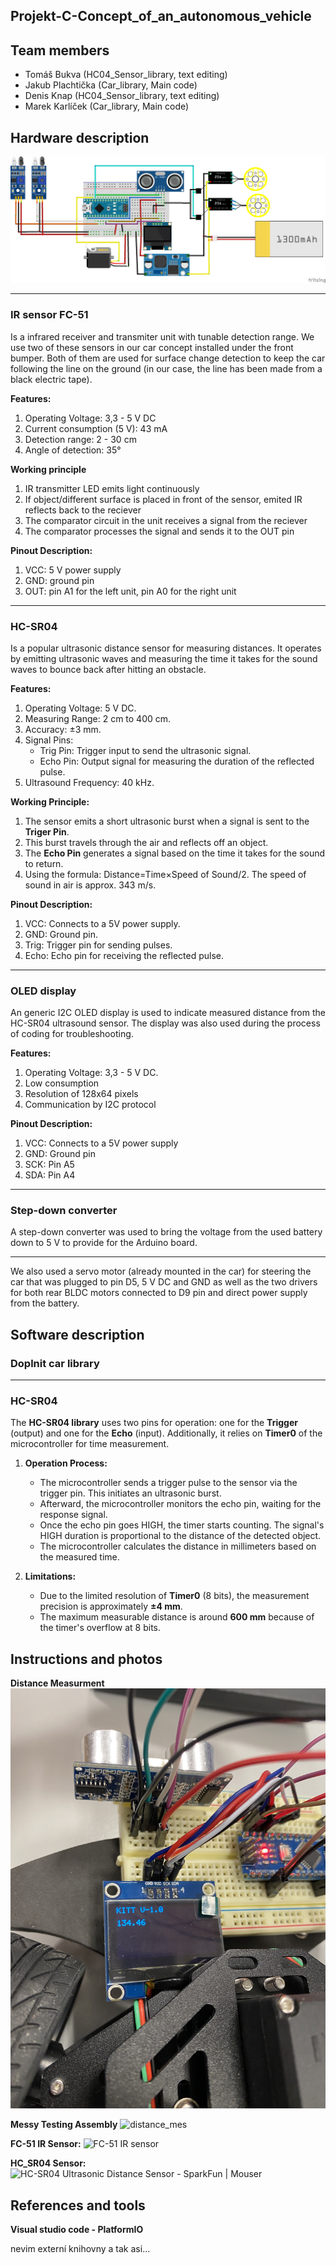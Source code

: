 ## Projekt-C-Concept_of_an_autonomous_vehicle

## Team members
- Tomáš Bukva (HC04_Sensor_library, text editing)
- Jakub Plachtička (Car_library, Main code)
- Denis Knap (HC04_Sensor_library, text editing)
- Marek Karlíček (Car_library, Main code)
  
## Hardware description
 ![schematic](images/schematic.png)

---
### IR sensor FC-51
Is a infrared receiver and transmiter unit with tunable detection range. We use two of these sensors in our car concept installed under the front bumper. Both of them are used for surface change detection to keep the car following the line on the ground (in our case, the line has been made from a black electric tape).

**Features:**
1. Operating Voltage: 3,3 - 5 V DC
2. Current consumption (5 V): 43 mA
3. Detection range: 2 - 30 cm
4. Angle of detection: 35°

**Working principle**
1. IR transmitter LED emits light continuously
2. If object/different surface is placed in front of the sensor, emited IR reflects back to the reciever
3. The comparator circuit in the unit receives a signal from the reciever
4. The comparator processes the signal and sends it to the OUT pin

 **Pinout Description:**
 1. VCC: 5 V power supply
 2. GND: ground pin
 3. OUT: pin A1 for the left unit, pin A0 for the right unit
 
 ---
 ### HC-SR04
 Is a popular ultrasonic distance sensor for measuring distances. It operates by emitting ultrasonic waves and measuring the time it takes for the sound waves to bounce back after hitting an obstacle.
 
 **Features:**
1.  Operating Voltage: 5 V DC.
2.  Measuring Range: 2 cm to 400 cm.
3.  Accuracy: ±3 mm.
4.  Signal Pins:
    - Trig Pin: Trigger input to send the ultrasonic signal.
    -  Echo Pin: Output signal for measuring the duration of the reflected pulse.
5.  Ultrasound Frequency: 40 kHz.

**Working Principle:**
1.  The sensor emits a short ultrasonic burst when a signal is sent to the  **Triger Pin**.
2.  This burst travels through the air and reflects off an object.
3.  The  **Echo Pin**  generates a signal based on the time it takes for the sound to return.
4.  Using the formula: Distance=Time×Speed of Sound/2. The speed of sound in air is approx. 343 m/s.

 **Pinout Description:**
1.  VCC:  Connects to a 5V power supply.
2.  GND:  Ground pin.
3.  Trig:  Trigger pin for sending pulses.
4.  Echo:  Echo pin for receiving the reflected pulse.
---

### OLED display
An generic I2C OLED display is used to indicate measured distance from the HC-SR04 ultrasound sensor. The display was also used during the process of coding for troubleshooting.

**Features:**
1.  Operating Voltage: 3,3 - 5 V DC.
2.  Low consumption
3.  Resolution of 128x64 pixels
4.  Communication by I2C protocol

**Pinout Description:**
1.  VCC:  Connects to a 5V power supply
2.  GND:  Ground pin
3.  SCK:  Pin A5
4.  SDA:  Pin A4
---
### Step-down converter
A step-down converter was used to bring the voltage from the used battery down to 5 V to provide for the Arduino board. 

---
We also used a servo motor (already mounted in the car) for steering the car that was plugged to pin D5, 5 V DC and GND as well as the two drivers for both rear BLDC motors connected to D9 pin and direct power supply from the battery. 

## Software description

### Doplnit car library
---
### HC-SR04
The  **HC-SR04 library**  uses two pins for operation: one for the  **Trigger**  (output) and one for the  **Echo**  (input). Additionally, it relies on  **Timer0**  of the microcontroller for time measurement.

1.  **Operation Process:**
    
    -   The microcontroller sends a trigger pulse to the sensor via the trigger pin. This initiates an ultrasonic burst.
    -   Afterward, the microcontroller monitors the echo pin, waiting for the response signal.
    -   Once the echo pin goes HIGH, the timer starts counting. The signal's HIGH duration is proportional to the distance of the detected object.
    -   The microcontroller calculates the distance in millimeters based on the measured time.
2.  **Limitations:**
    
    -   Due to the limited resolution of  **Timer0**  (8 bits), the measurement precision is approximately  **±4 mm**.
    -   The maximum measurable distance is around  **600 mm**  because of the timer's overflow at 8 bits.

## Instructions and photos

**Distance Measurment**
 ![distance_mes](images/IMG_3246%202.JPG)
 
**Messy Testing Assembly**
 ![distance_mes](images/rotated_assembly.JPG)

**FC-51 IR Sensor:**
![FC-51 IR sensor](https://cdn.myshoptet.com/usr/www.laskakit.cz/user/shop/big/197-1_arduino-ir-opticky-infra-snimac-fc-51.jpg?61d95cd0)

**HC_SR04 Sensor:**
![HC-SR04 Ultrasonic Distance Sensor - SparkFun | Mouser](https://cz.mouser.com/images/marketingid/2019/img/177109536.png?v=073123.0305)


## References and tools
**Visual studio code - PlatformIO**

nevim externí knihovny a tak asi...
